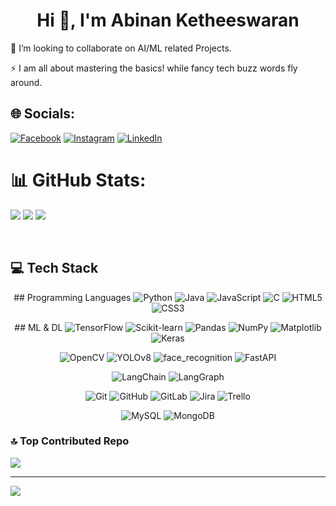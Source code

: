 <h1 align="center">Hi 👋, I'm Abinan Ketheeswaran</h1>

<!--- # 💫 About Me:  --->
<!---🔭 I’m currently working on<br> ---> 
👯 I’m looking to collaborate on AI/ML related Projects.<br>
<!---🤝 I’m looking for help with<br> --->
<!---🌱 I’m currently learning<br> --->
<!---💬 Ask me about<br> --->
⚡ I am all about mastering the basics! while fancy tech buzz words fly around.

## 🌐 Socials:
[![Facebook](https://img.shields.io/badge/Facebook-%231877F2.svg?logo=Facebook&logoColor=white)](https://web.facebook.com/profile.php?id=100089834836102) [![Instagram](https://img.shields.io/badge/Instagram-%23E4405F.svg?logo=Instagram&logoColor=white)](https://www.instagram.com/_abi_nan_18_) [![LinkedIn](https://img.shields.io/badge/LinkedIn-%230077B5.svg?logo=linkedin&logoColor=white)](https://www.linkedin.com/in/ketheeswaran-abinan-aaa677267/) 

# 📊 GitHub Stats:
![](https://github-readme-stats.vercel.app/api?username=ABINAN2011&theme=tokyonight&hide_border=false&include_all_commits=True&count_private=false)
![](https://github-readme-streak-stats.herokuapp.com/?user=ABINAN2011&theme=tokyonight&hide_border=false)
![](https://github-readme-stats.vercel.app/api/top-langs/?username=ABINAN2011&theme=tokyonight&hide_border=false&include_all_commits=false&count_private=false&layout=compact)

<br/>


## 💻 Tech Stack

<p align="center">
  ## Programming Languages 
  <img alt="Python" src="https://img.shields.io/badge/Python-3670A0?style=for-the-badge&logo=python&logoColor=ffdd54" />
  <img alt="Java" src="https://img.shields.io/badge/Java-%23ED8B00.svg?style=for-the-badge&logo=openjdk&logoColor=white" />
  <img alt="JavaScript" src="https://img.shields.io/badge/JavaScript-%23323330.svg?style=for-the-badge&logo=javascript&logoColor=%23F7DF1E" />
  <img alt="C" src="https://img.shields.io/badge/C-%2300599C.svg?style=for-the-badge&logo=c&logoColor=white" />
  <img alt="HTML5" src="https://img.shields.io/badge/HTML5-%23E34F26.svg?style=for-the-badge&logo=html5&logoColor=white" />
  <img alt="CSS3" src="https://img.shields.io/badge/CSS3-%231572B6.svg?style=for-the-badge&logo=css3&logoColor=white" />
</p>

<p align="center">
   ## ML & DL
  <img alt="TensorFlow" src="https://img.shields.io/badge/TensorFlow-%23FF6F00.svg?style=for-the-badge&logo=tensorflow&logoColor=white" />
  <img alt="Scikit-learn" src="https://img.shields.io/badge/Scikit--learn-%23F7931E.svg?style=for-the-badge&logo=scikit-learn&logoColor=white" />
  <img alt="Pandas" src="https://img.shields.io/badge/Pandas-150458?style=for-the-badge&logo=pandas&logoColor=white" />
  <img alt="NumPy" src="https://img.shields.io/badge/NumPy-%23013243.svg?style=for-the-badge&logo=numpy&logoColor=white" />
  <img alt="Matplotlib" src="https://img.shields.io/badge/Matplotlib-%23ffffff.svg?style=for-the-badge&logo=matplotlib&logoColor=black" />
  <img alt="Keras" src="https://img.shields.io/badge/Keras-%23D00000.svg?style=for-the-badge&logo=keras&logoColor=white" />
</p>

<p align="center">
  <!-- Computer Vision -->
  <img alt="OpenCV" src="https://img.shields.io/badge/OpenCV-%23FF5722.svg?style=for-the-badge&logo=opencv&logoColor=white" />
  <img alt="YOLOv8" src="https://img.shields.io/badge/YOLOv8-%23007ACC.svg?style=for-the-badge&logo=opencv&logoColor=white" />
  <img alt="face_recognition" src="https://img.shields.io/badge/face__recognition-003366.svg?style=for-the-badge&logo=python&logoColor=white" />
  <img alt="FastAPI" src="https://img.shields.io/badge/FastAPI-009688?style=for-the-badge&logo=fastapi&logoColor=white" />
</p>

<p align="center">
  <!-- AI Agent Frameworks -->
  <img alt="LangChain" src="https://img.shields.io/badge/LangChain-%2300A67E.svg?style=for-the-badge&logo=openai&logoColor=white" />
  <img alt="LangGraph" src="https://img.shields.io/badge/LangGraph-%235C2D91.svg?style=for-the-badge&logo=graph&logoColor=white" />
</p>

<p align="center">
  <!-- Version Control & Tools -->
  <img alt="Git" src="https://img.shields.io/badge/Git-%23F05033.svg?style=for-the-badge&logo=git&logoColor=white" />
  <img alt="GitHub" src="https://img.shields.io/badge/GitHub-%23121011.svg?style=for-the-badge&logo=github&logoColor=white" />
  <img alt="GitLab" src="https://img.shields.io/badge/GitLab-%23181717.svg?style=for-the-badge&logo=gitlab&logoColor=white" />
  <img alt="Jira" src="https://img.shields.io/badge/Jira-%230A0FFF.svg?style=for-the-badge&logo=jira&logoColor=white" />
  <img alt="Trello" src="https://img.shields.io/badge/Trello-%23026AA7.svg?style=for-the-badge&logo=trello&logoColor=white" />
</p>

<p align="center">
  <!-- Databases -->
  <img alt="MySQL" src="https://img.shields.io/badge/MySQL-4479A1.svg?style=for-the-badge&logo=mysql&logoColor=white" />
  <img alt="MongoDB" src="https://img.shields.io/badge/MongoDB-%234ea94b.svg?style=for-the-badge&logo=mongodb&logoColor=white" />
</p>






### 🔝 Top Contributed Repo
![](https://github-contributor-stats.vercel.app/api?username=ABINAN2011&limit=5&theme=dark&combine_all_yearly_contributions=false)

---
[![](https://visitcount.itsvg.in/api?id=ABINAN2011&icon=6&color=0)](https://visitcount.itsvg.in)

<!-- Proudly created with GPRM ( https://gprm.itsvg.in ) -->
